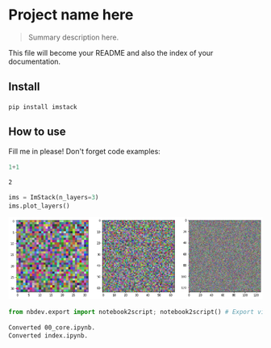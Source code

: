# Project name here
> Summary description here.


This file will become your README and also the index of your documentation.

## Install

`pip install imstack`

## How to use

Fill me in please! Don't forget code examples:

```python
1+1
```




    2



```python
ims = ImStack(n_layers=3)
ims.plot_layers()
```


    
![png](docs/images/output_6_0.png)
    


```python
from nbdev.export import notebook2script; notebook2script() # Export via nbdev
```

    Converted 00_core.ipynb.
    Converted index.ipynb.

